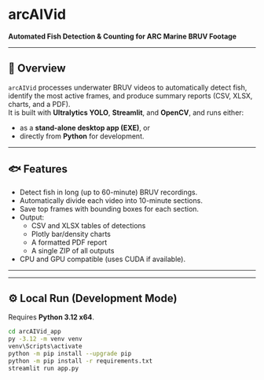 # arcAIVid  
**Automated Fish Detection & Counting for ARC Marine BRUV Footage**

---

## 🧭 Overview
`arcAIVid` processes underwater BRUV videos to automatically detect fish, identify the most active frames, and produce summary reports (CSV, XLSX, charts, and a PDF).  
It is built with **Ultralytics YOLO**, **Streamlit**, and **OpenCV**, and runs either:
- as a **stand-alone desktop app (EXE)**, or  
- directly from **Python** for development.

---

## 🐟 Features
- Detect fish in long (up to 60-minute) BRUV recordings.  
- Automatically divide each video into 10-minute sections.  
- Save top frames with bounding boxes for each section.  
- Output:
  - CSV and XLSX tables of detections
  - Plotly bar/density charts
  - A formatted PDF report
  - A single ZIP of all outputs
- CPU and GPU compatible (uses CUDA if available).

---


---

## ⚙️ Local Run (Development Mode)
Requires **Python 3.12 x64**.

```bash
cd arcAIVid_app
py -3.12 -m venv venv
venv\Scripts\activate
python -m pip install --upgrade pip
python -m pip install -r requirements.txt
streamlit run app.py

